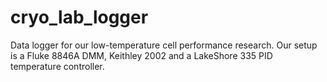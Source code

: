 # cryo_lab_logger
Data logger for our low-temperature cell performance research. Our setup is a Fluke 8846A DMM, Keithley 2002 and a LakeShore 335 PID temperature controller. 
